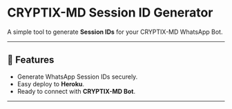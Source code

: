 # CRYPTIX-MD Session ID Generator

A simple tool to generate **Session IDs** for your CRYPTIX-MD WhatsApp Bot.

---

## 🔑 Features
- Generate WhatsApp Session IDs securely.
- Easy deploy to **Heroku**.
- Ready to connect with **CRYPTIX-MD Bot**.

---
